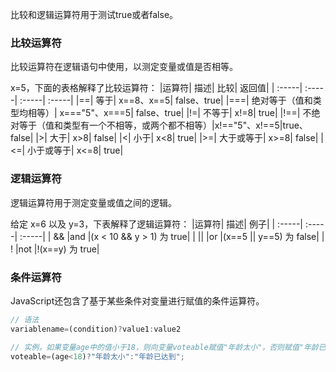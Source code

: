 比较和逻辑运算符用于测试true或者false。

### 比较运算符
比较运算符在逻辑语句中使用，以测定变量或值是否相等。

x=5，下面的表格解释了比较运算符：
|运算符|	描述|	比较|	返回值|
| :-----| :-----| :-----| :-----|
|==|	等于|	x==8、x==5|	false、true|
|===|	绝对等于（值和类型均相等）|	x==="5"、x===5|	false、true|
|!=|	 不等于|	x!=8|	true|
|!==|	 不绝对等于（值和类型有一个不相等，或两个都不相等）|x!=="5"、x!==5|true、false|
|>|	 大于|	x>8|	false|
|<|	 小于|	x<8|	true|
|>=|	 大于或等于|	x>=8|	false|
|<=|	 小于或等于|	x<=8|	true|

### 逻辑运算符
逻辑运算符用于测定变量或值之间的逻辑。

给定 x=6 以及 y=3，下表解释了逻辑运算符：
|运算符|	描述|	例子|
| :-----| :-----| :-----|
| &&	|and |(x < 10 && y > 1) 为 true|
| ||	|or	|(x==5 || y==5) 为 false|
| !	    |not |!(x==y) 为 true|

### 条件运算符
JavaScript还包含了基于某些条件对变量进行赋值的条件运算符。

```js
// 语法
variablename=(condition)?value1:value2 

// 实例，如果变量age中的值小于18，则向变量voteable赋值"年龄太小"，否则赋值"年龄已达到"。
voteable=(age<18)?"年龄太小":"年龄已达到";
```